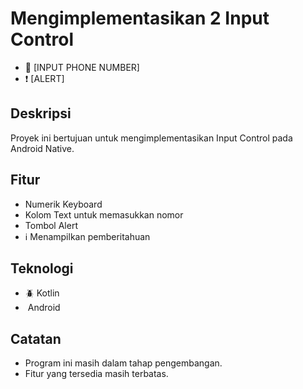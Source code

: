 # Mengimplementasikan 2 Input Control

* 🔢 [INPUT PHONE NUMBER]
* ❗ [ALERT]

## Deskripsi

Proyek ini bertujuan untuk mengimplementasikan Input Control pada Android Native.

## Fitur

*  Numerik Keyboard
* Kolom Text untuk memasukkan nomor
* Tombol Alert
* ℹ️ Menampilkan pemberitahuan

## Teknologi

* 🪲 Kotlin
* ️ Android

## Catatan

*  Program ini masih dalam tahap pengembangan.
*  Fitur yang tersedia masih terbatas.
